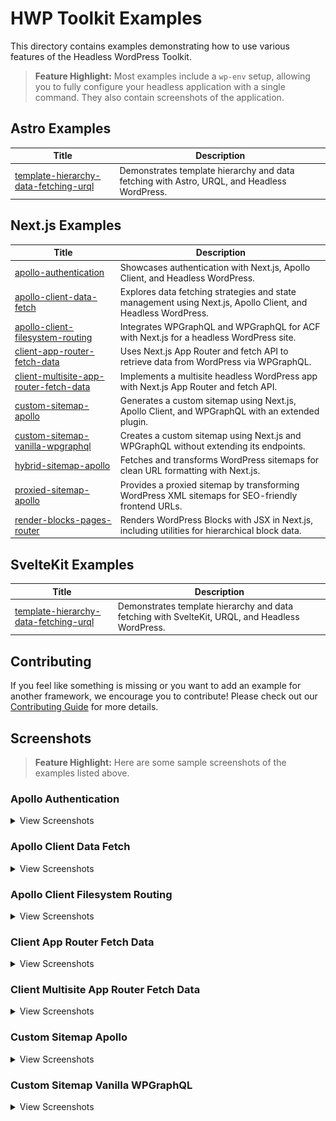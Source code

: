 # HWP Toolkit Examples

This directory contains examples demonstrating how to use various features of the Headless WordPress Toolkit.

> **Feature Highlight:** Most examples include a `wp-env` setup, allowing you to fully configure your headless application with a single command. They also contain screenshots of the application.

## Astro Examples

| Title                                                                                | Description                                                                                 |
| ------------------------------------------------------------------------------------ | ------------------------------------------------------------------------------------------- |
| [template-hierarchy-data-fetching-urql](astro/template-hierarchy-data-fetching-urql) | Demonstrates template hierarchy and data fetching with Astro, URQL, and Headless WordPress. |

## Next.js Examples

| Title                                                                                 | Description                                                                                                  |
| ------------------------------------------------------------------------------------- | ------------------------------------------------------------------------------------------------------------ |
| [apollo-authentication](next/apollo-authentication)                                   | Showcases authentication with Next.js, Apollo Client, and Headless WordPress.                                |
| [apollo-client-data-fetch](next/apollo-client-data-fetch)                             | Explores data fetching strategies and state management using Next.js, Apollo Client, and Headless WordPress. |
| [apollo-client-filesystem-routing](next/apollo-client-filesystem-routing)             | Integrates WPGraphQL and WPGraphQL for ACF with Next.js for a headless WordPress site.                       |
| [client-app-router-fetch-data](next/client-app-router-fetch-data)                     | Uses Next.js App Router and fetch API to retrieve data from WordPress via WPGraphQL.                         |
| [client-multisite-app-router-fetch-data](next/client-multisite-app-router-fetch-data) | Implements a multisite headless WordPress app with Next.js App Router and fetch API.                         |
| [custom-sitemap-apollo](next/custom-sitemap-apollo)                                   | Generates a custom sitemap using Next.js, Apollo Client, and WPGraphQL with an extended plugin.              |
| [custom-sitemap-vanilla-wpgraphql](next/custom-sitemap-vanilla-wpgraphql)             | Creates a custom sitemap using Next.js and WPGraphQL without extending its endpoints.                        |
| [hybrid-sitemap-apollo](next/hybrid-sitemap-apollo)                                   | Fetches and transforms WordPress sitemaps for clean URL formatting with Next.js.                             |
| [proxied-sitemap-apollo](next/proxied-sitemap-apollo)                                 | Provides a proxied sitemap by transforming WordPress XML sitemaps for SEO-friendly frontend URLs.            |
| [render-blocks-pages-router](next/render-blocks-pages-router)                         | Renders WordPress Blocks with JSX in Next.js, including utilities for hierarchical block data.               |

## SvelteKit Examples

| Title                                                                                    | Description                                                                                     |
| ---------------------------------------------------------------------------------------- | ----------------------------------------------------------------------------------------------- |
| [template-hierarchy-data-fetching-urql](sveltekit/template-hierarchy-data-fetching-urql) | Demonstrates template hierarchy and data fetching with SvelteKit, URQL, and Headless WordPress. |

## Contributing

If you feel like something is missing or you want to add an example for another framework, we encourage you to contribute! Please check out our [Contributing Guide](https://github.com/wpengine/hwptoolkit/blob/main/CONTRIBUTING.md) for more details.

## Screenshots

> **Feature Highlight:** Here are some sample screenshots of the examples listed above.

### Apollo Authentication

<details>
    <summary>View Screenshots</summary>

![Enable Credentials Authentication](next/apollo-authentication/screenshots/enable-credentials-auth.png)

![Logged In View](next/apollo-authentication/screenshots/logged.png)

![Login Screen](next/apollo-authentication/screenshots/login.png)

</details>

### Apollo Client Data Fetch

<details>
    <summary>View Screenshots</summary>

![Homepage View](next/apollo-client-data-fetch/screenshots/home.png)
![Live Search Feature](next/apollo-client-data-fetch/screenshots/live-search.png)
![Load More Button](next/apollo-client-data-fetch/screenshots/load-more.png)
![New Comment Form](next/apollo-client-data-fetch/screenshots/new-comment.png)
![Post with Comments](next/apollo-client-data-fetch/screenshots/post-with-comments.png)
![Static Page Example](next/apollo-client-data-fetch/screenshots/static-page.png)

</details>

### Apollo Client Filesystem Routing

<details>
    <summary>View Screenshots</summary>

![Categories View](next/apollo-client-filesystem-routing/screenshots/categories.png)
![Category Page](next/apollo-client-filesystem-routing/screenshots/category.png)
![Homepage View](next/apollo-client-filesystem-routing/screenshots/home.png)
![Posts Overview](next/apollo-client-filesystem-routing/screenshots/posts.png)
![Single CPT Example](next/apollo-client-filesystem-routing/screenshots/single-cpt.png)
![Single Post View](next/apollo-client-filesystem-routing/screenshots/single-post.png)

</details>

### Client App Router Fetch Data

<details>
    <summary>View Screenshots</summary>

![Blog Comment Form Submitted](next/client-app-router-fetch-data/screenshots/blog-comment-form-submitted.png)
![Blog Comment Form](next/client-app-router-fetch-data/screenshots/blog-comment-form.png)
![Blog Comments](next/client-app-router-fetch-data/screenshots/blog-comments.png)
![Blog Listing Pagination](next/client-app-router-fetch-data/screenshots/blog-listing-pagination.png)
![Blog Listing](next/client-app-router-fetch-data/screenshots/blog-listing.png)
![Blog Single](next/client-app-router-fetch-data/screenshots/blog-single.png)
![CPT Event Listing](next/client-app-router-fetch-data/screenshots/cpt-event-listing.png)
![CPT Event Single](next/client-app-router-fetch-data/screenshots/cpt-event-single.png)

</details>

### Client Multisite App Router Fetch Data

<details>
    <summary>View Screenshots</summary>

![Blog Listing Pagination](next/client-multisite-app-router-fetch-data/screenshots/Blog_listing_pagination.png)
![Blog Listing](next/client-multisite-app-router-fetch-data/screenshots/Blog_listing.png)
![Catch All Second Site](next/client-multisite-app-router-fetch-data/screenshots/Catch_all_second_site.png)
![Catch All](next/client-multisite-app-router-fetch-data/screenshots/Catch_all.png)
![Comment Form](next/client-multisite-app-router-fetch-data/screenshots/Comment_form.png)
![Comments](next/client-multisite-app-router-fetch-data/screenshots/Comments.png)
![CPT Single](next/client-multisite-app-router-fetch-data/screenshots/Cpt_single.png)
![CPT](next/client-multisite-app-router-fetch-data/screenshots/cpt.png)
![Home](next/client-multisite-app-router-fetch-data/screenshots/Home.png)
![Single Blog](next/client-multisite-app-router-fetch-data/screenshots/Single_blog.png)

</details>

### Custom Sitemap Apollo

<details>
    <summary>View Screenshots</summary>

![Sitemap Category](next/custom-sitemap-apollo/screenshots/sitemap-category.png)
![Sitemap CPT](next/custom-sitemap-apollo/screenshots/sitemap-cpt.png)
![Sitemap CTT](next/custom-sitemap-apollo/screenshots/sitemap-ctt.png)
![Sitemap Index](next/custom-sitemap-apollo/screenshots/sitemap-index.png)
![Sitemap Page](next/custom-sitemap-apollo/screenshots/sitemap-page.png)
![Sitemap Post](next/custom-sitemap-apollo/screenshots/sitemap-post.png)
![Sitemap Tag](next/custom-sitemap-apollo/screenshots/sitemap-tag.png)
![Sitemap User](next/custom-sitemap-apollo/screenshots/sitemap-user.png)

</details>

### Custom Sitemap Vanilla WPGraphQL

<details>
    <summary>View Screenshots</summary>

![Sitemap Category](next/custom-sitemap-vanilla-wpgraphql/screenshots/sitemap-category.png)

![Sitemap CPT](next/custom-sitemap-vanilla-wpgraphql/screenshots/sitemap-cpt.png)

![Sitemap Index](next/custom-sitemap-vanilla-wpgraphql/screenshots/sitemap-index.png)

![Sitemap Page](next/custom-sitemap-vanilla-wpgraphql/screenshots/sitemap-page.png)

![Sitemap Post](next/custom-sitemap-vanilla-wpgraphql/screenshots/sitemap-post.png)

![Sitemap Tag](next/custom-sitemap-vanilla-wpgraphql/screenshots/sitemap-tag.png)

</details>
